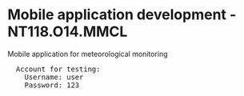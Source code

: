 # Mobile application development - NT118.O14.MMCL
Mobile application for meteorological monitoring

<pre>
  Account for testing: 
    Username: user
    Password: 123
</pre>
